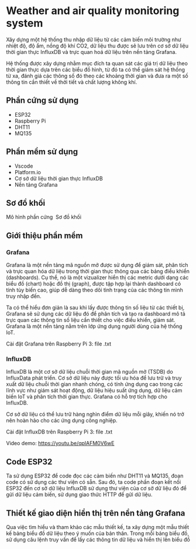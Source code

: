 # Weather and air quality monitoring system
Xây dựng một hệ thống thu nhập dữ liệu từ các cảm biến môi trường như nhiệt độ, độ ẩm, nồng độ khí CO2, dữ liệu thu được sẽ lưu trên cơ sở dữ liệu thời gian thực InfluxDB và trực quan hoá dữ liệu trên nền tảng Grafana.

Hệ thống được xây dựng nhằm mục đích ta quan sát các giá trị dữ liệu theo thời gian thực dựa trên các biểu đồ hình, từ đó ta có thể giám sát hệ thống từ xa, đánh giá các thông số đó theo các khoảng thời gian và đưa ra một số thông tin cần thiết về thời tiết và chất lượng không khí.
## Phần cứng sử dụng
- ESP32
- Raspberry Pi
- DHT11
- MQ135

## Phần mềm sử dụng
- Vscode 
- Platform.io
- Cơ sở dữ liệu thời gian thực InfluxDB
- Nền tảng Grafana

## Sơ đồ khối
Mô hình phần cứng
<image>
Sơ đồ khối

## Giới thiệu phần mềm
### Grafana
Grafana là một nền tảng mã nguồn mở được sử dụng để giám sát, phân tích và trực quan hóa dữ liệu trong thời gian thực thông qua các bảng điều khiển (dashboards). Cụ thể, nó là một vizualizer hiển thị các metric dưới dạng các biểu đồ (chart) hoặc đồ thị (graph), được tập hợp lại thành dashboard có tính tùy biến cao, giúp dễ dàng theo dõi tình trạng của các thông tin mình truy nhập đến.

Ta có thể hiểu đơn giản là sau khi lấy được thông tin số liệu từ các thiết bị, Grafana sẽ sử dụng các dữ liệu đó để phân tích và tạo ra dashboard mô tả trực quan các thông tin số liệu cần thiết cho việc điều khiển, giám sát. Grafana là một nền tảng nằm trên lớp ứng dụng người dùng của hệ thống IoT. 

Cài đặt Grafana trên Raspberry Pi 3: file .txt

### InfluxDB
InfluxDB là một cơ sở dữ liệu chuỗi thời gian mã nguồn mở (TSDB) do InfluxData phát triển. Cơ sở dữ liệu này được tối ưu hóa để lưu trữ và truy xuất dữ liệu chuỗi thời gian nhanh chóng, có tính ứng dụng cao trong các lĩnh vực như giám sát hoạt động, dữ liệu hiệu suất ứng dụng, dữ liệu cảm biến IoT và phân tích thời gian thực. Grafana có hỗ trợ tích hợp cho InfluxDB.

Cơ sở dữ liệu có thể lưu trữ hàng nghìn điểm dữ liệu mỗi giây, khiến nó trở nên hoàn hảo cho các ứng dụng công nghiệp.

Cài đặt InfluxDB trên Raspberry Pi 3: file .txt

Video demo: https://youtu.be/qplAFM0V6wE

## Code ESP32
Ta sử dụng ESP32 để code đọc các cảm biến như DHT11 và MQ135, đoạn code có sử dụng các thư viện có sẵn.
Sau đó, ta code phần đoạn kết nối ESP32 đến cơ sở dữ liệu InfluxDB sử dụng thư viện của cơ sở dữ liệu đó để gửi dữ liệu cảm biến, sử dụng giao thức HTTP để gửi dữ liệu.

## Thiết kế giao diện hiển thị trên nền tảng Grafana
Qua việc tìm hiểu và tham khảo các mẫu thiết kế, ta xây dựng một mẫu thiết kế bảng biểu đồ dữ liệu theo ý muốn của bản thân.
Trong mỗi bảng biểu đồ, sử dụng câu lệnh truy vấn để lấy các thông tin dữ liệu và hiển thị lên biểu đồ
<image>